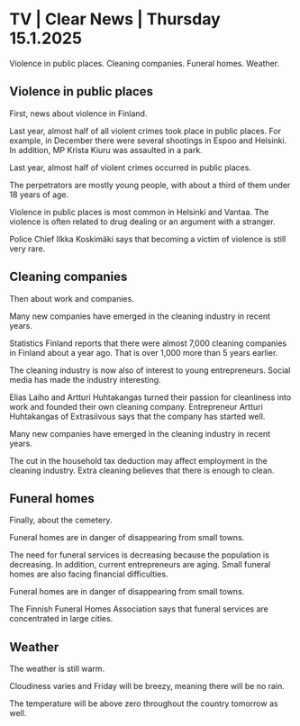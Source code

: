 # TV \| Clear News \| Thursday 15.1.2025

Violence in public places. Cleaning companies. Funeral homes. Weather.

## Violence in public places

First, news about violence in Finland.

Last year, almost half of all violent crimes took place in public places. For example, in December there were several shootings in Espoo and Helsinki. In addition, MP Krista Kiuru was assaulted in a park.

Last year, almost half of violent crimes occurred in public places.

The perpetrators are mostly young people, with about a third of them under 18 years of age.

Violence in public places is most common in Helsinki and Vantaa. The violence is often related to drug dealing or an argument with a stranger.

Police Chief Ilkka Koskimäki says that becoming a victim of violence is still very rare.

## Cleaning companies

Then about work and companies.

Many new companies have emerged in the cleaning industry in recent years.

Statistics Finland reports that there were almost 7,000 cleaning companies in Finland about a year ago. That is over 1,000 more than 5 years earlier.

The cleaning industry is now also of interest to young entrepreneurs. Social media has made the industry interesting.

Elias Laiho and Artturi Huhtakangas turned their passion for cleanliness into work and founded their own cleaning company. Entrepreneur Artturi Huhtakangas of Extrasiivous says that the company has started well.

Many new companies have emerged in the cleaning industry in recent years.

The cut in the household tax deduction may affect employment in the cleaning industry. Extra cleaning believes that there is enough to clean.

## Funeral homes

Finally, about the cemetery.

Funeral homes are in danger of disappearing from small towns.

The need for funeral services is decreasing because the population is decreasing. In addition, current entrepreneurs are aging. Small funeral homes are also facing financial difficulties.

Funeral homes are in danger of disappearing from small towns.

The Finnish Funeral Homes Association says that funeral services are concentrated in large cities.

## Weather

The weather is still warm.

Cloudiness varies and Friday will be breezy, meaning there will be no rain.

The temperature will be above zero throughout the country tomorrow as well.
